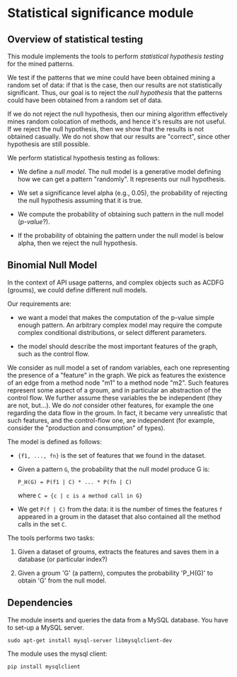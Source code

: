 # Statistical significance module

## Overview of statistical testing
This module implements the tools to perform *statistical hypothesis
testing* for the mined patterns.

We test if the patterns that we mine could have been obtained mining a
random set of data: if that is the case, then our results are not
statistically significant. Thus, our goal is to reject the *null
hypothesis* that the patterns could have been obtained from a random
set of data.

If we do not reject the null hypothesis, then our mining algorithm
effectively mines random colocation of methods, and hence it's results
are not useful. If we reject the null hypothesis, then we show
that the results is not obtained casually. We do not show that our
results are "correct", since other hypothesis are still possible.


We perform statistical hypothesis testing as follows:

- We define a *null model*. The null model is a generative model
  defining how we can get a pattern "randomly". It represents our null
  hypothesis.

- We set a significance level alpha (e.g., 0.05), the
  probability of rejecting the null hypothesis assuming that it is
  true.

- We compute the probability of obtaining such pattern in the null
  model (*p-value*?).

- If the probability of obtaining the pattern under the null model is
  below alpha, then we reject the null hypothesis.


## Binomial Null Model
In the context of API usage patterns, and complex objects such as
ACDFG (groums), we could define different null models.

Our requirements are:

- we want a model that makes the computation of the p-value simple enough
  pattern. An arbitrary complex model may require the compute complex
  conditional distributions, or select different parameters.
  
- the model should describe the most important features of the graph,
  such as the control flow.


We consider as null model a set of random variables, each one
representing the presence of a "feature" in the graph. We pick as
features the existence of an edge from a method node "m1" to a method
node "m2". Such features represent some aspect of a groum, and in
particular an abstraction of the control flow. We further assume these
variables the be independent (they are not, but...). We do *not*
consider other features, for example the one regarding the data flow
in the groum. In fact, it became very unrealistic that such features,
and the control-flow one, are independent (for example, consider the
"production and consumption" of types).


The model is defined as follows:
- `{f1, ..., fn}` is the set of features that we found in the dataset.

- Given a pattern `G`, the probability that the null model produce G is:
 
  ```P_H(G) = P(f1 | C) * ... * P(fn | C)```

  where `C = {c | c is a method call in G}`


- We get `P(f | C)` from the data: it is the number of times the
  features `f` appeared in a groum in the dataset that also contained
  all the method calls in the set `C`.

The tools performs two tasks:

1. Given a dataset of groums, extracts the features and saves them in
   a database (or particular index?)
   
2. Given a groum 'G' (a pattern), computes the probability 'P_H(G)' to
   obtain 'G' from the null model.


## Dependencies

The module inserts and queries the data from a MySQL database. You have to set-up a MySQL server.

```
sudo apt-get install mysql-server libmysqlclient-dev
```

The module uses the mysql client:

```
pip install mysqlclient
```


